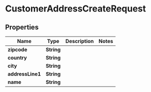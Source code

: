 

# CustomerAddressCreateRequest


## Properties

| Name | Type | Description | Notes |
|------------ | ------------- | ------------- | -------------|
|**zipcode** | **String** |  |  |
|**country** | **String** |  |  |
|**city** | **String** |  |  |
|**addressLine1** | **String** |  |  |
|**name** | **String** |  |  |




